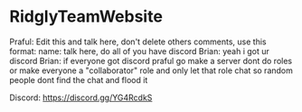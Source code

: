 # RidglyTeamWebsite

Praful: Edit this and talk here, don't delete others comments, use this format: name: talk here, do all of you have discord
Brian: yeah i got ur discord
Brian: if everyone got discord praful go make a server dont do roles or make everyone a "collaborator" role and only let that role chat so random people dont find the chat and flood it

Discord: https://discord.gg/YG4RcdkS
